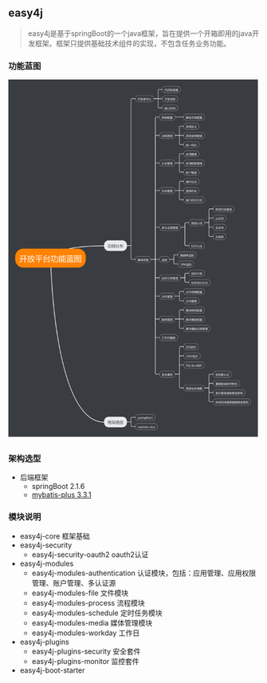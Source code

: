 ## easy4j

> easy4j是基于springBoot的一个java框架，旨在提供一个开箱即用的java开发框架。框架只提供基础技术组件的实现，不包含任务业务功能。

### 功能蓝图

![功能蓝图](./doc/images/功能蓝图.png)

### 架构选型

- 后端框架
    - springBoot 2.1.6
    - [mybatis-plus 3.3.1](http://mybatis.plus)

### 模块说明

- easy4j-core 框架基础
- easy4j-security
    - easy4j-security-oauth2 oauth2认证
- easy4j-modules
    - easy4j-modules-authentication 认证模块，包括：应用管理、应用权限管理、账户管理、多认证源
    - easy4j-modules-file 文件模块
    - easy4j-modules-process 流程模块
    - easy4j-modules-schedule 定时任务模块
    - easy4j-modules-media 媒体管理模块
    - easy4j-modules-workday 工作日
- easy4j-plugins
    - easy4j-plugins-security 安全套件
    - easy4j-plugins-monitor 监控套件
- easy4j-boot-starter